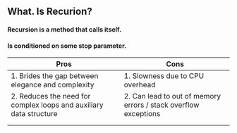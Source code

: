 ## What. Is Recurion?
#### Recursion is a method that calls itself.
#### Is conditioned on some stop parameter.

| Pros | Cons |
| -------- | -------- |
| 1. Brides the gap between elegance and complexity | 1. Slowness due to CPU overhead|
|2. Reduces the need for complex loops and auxiliary data structure|2. Can lead to out of memory errors / stack overflow exceptions|
|||
|||
